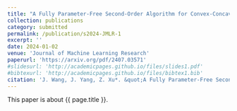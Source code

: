 ```yaml
---
title: "A Fully Parameter-Free Second-Order Algorithm for Convex-Concave Minimax Problems with Optimal Iteration Complexity"
collection: publications
category: submitted
permalink: /publication/s2024-JMLR-1
excerpt: ''
date: 2024-01-02
venue: 'Journal of Machine Learning Research'
paperurl: 'https://arxiv.org/pdf/2407.03571'
#slidesurl: 'http://academicpages.github.io/files/slides1.pdf'
#bibtexurl: 'http://academicpages.github.io/files/bibtex1.bib'
citation: 'J. Wang, J. Yang, Z. Xu*. &quot;A Fully Parameter-Free Second-Order Algorithm for Convex-Concave Minimax Problems with Optimal Iteration Complexity.&quot; <i>Journal of Machine Learning Research</i>. submitted. 2024.'
---
```

This paper is about {{ page.title }}.
